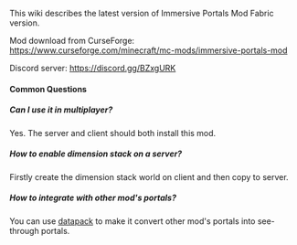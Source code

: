 
This wiki describes the latest version of Immersive Portals Mod Fabric version.

Mod download from CurseForge: https://www.curseforge.com/minecraft/mc-mods/immersive-portals-mod

Discord server: https://discord.gg/BZxgURK

#### Common Questions

##### Can I use it in multiplayer?

Yes. The server and client should both install this mod.

##### How to enable dimension stack on a server?

Firstly create the dimension stack world on client and then copy to server.

##### How to integrate with other mod's portals?

You can use [datapack](https://github.com/qouteall/ImmersivePortalsMod/wiki/Datapack-Based-Custom-Portal-Generation#convert_vanilla_nether_portaljson-convent-vanilla-nether-portals-into-see-through-portals-if-the-shapes-are-compatible) to make it convert other mod's portals into see-through portals.


